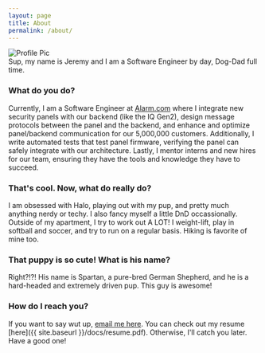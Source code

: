 ```yaml
---
layout: page
title: About
permalink: /about/
---
```


<div class="about-pic-container">
<img src="{{ site.baseurl }}/images/pup-and-me.png" class="about-pic" alt="Profile Pic">
</div>
Sup, my name is Jeremy and I am a Software Engineer by day, Dog-Dad full time. 

### What do you do?
Currently, I am a Software Engineer at [Alarm.com](https://www.alarm.com) where I integrate new security panels with our backend (like the IQ Gen2), design message protocols between the panel and the backend, and enhance and optimize panel/backend communication for our 5,000,000 customers. Additionally, I write automated tests that test panel firmware, verifying the panel can safely integrate with our architecture. Lastly, I mentor interns and new hires for our team, ensuring they have the tools and knowledge they have to succeed.

### That's cool. Now, what do really do?
I am obsessed with Halo, playing out with my pup, and pretty much anything nerdy or techy. I also fancy myself a little DnD occassionally. Outside of my apartment, I try to work out A LOT! I weight-lift, play in softball and soccer, and try to run on a regular basis. Hiking is favorite of mine too.

### That puppy is so cute! What is his name?

Right?!?! His name is Spartan, a pure-bred German Shepherd, and he is a hard-headed and extremely driven pup. This guy is awesome!

### How do I reach you?

If you want to say wut up, [email me here](mailto:{{site.footer-links.email}}). You can check out my resume [here]({{ site.baseurl }}/docs/resume.pdf). Otherwise, I'll catch you later. Have a good one!
